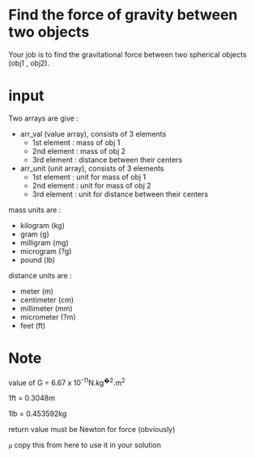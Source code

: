 # Find the force of gravity between two objects

Your job is to find the gravitational force between two spherical objects (obj1 , obj2).

input
====

Two arrays are give : 

- arr_val (value array), consists of 3 elements
    - 1st element : mass of obj 1
    - 2nd element : mass of obj 2
    - 3rd element : distance between their centers
- arr_unit (unit array), consists of 3 elements
    - 1st element : unit for mass of obj 1
    - 2nd element : unit for mass of obj 2
    - 3rd element : unit for distance between their centers

mass units are : 
    
- kilogram (kg)
- gram (g)
- milligram (mg)
- microgram (?g)
- pound (lb)

distance units are : 

- meter (m)
- centimeter (cm)
- millimeter (mm)
- micrometer (?m)
- feet (ft)

Note
====


value of G = 6.67 x 10<sup>-11</sup>N.kg<sup>�2</sup>.m<sup>2<sup> 

1ft = 0.3048m

1lb = 0.453592kg

return value must be Newton for force (obviously)

`μ` copy this from here to use it in your solution 
